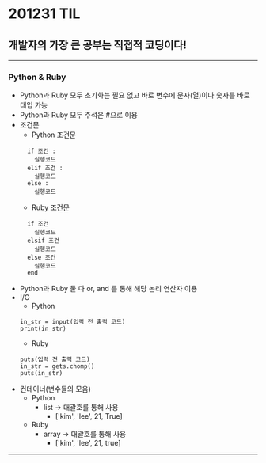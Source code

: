 # 201231 TIL
## 개발자의 가장 큰 공부는 직접적 코딩이다!
-----------------------------
### Python & Ruby
  * Python과 Ruby 모두 초기화는 필요 없고 바로 변수에 문자(열)이나 숫자를 바로 대입 가능
  * Python과 Ruby 모두 주석은 #으로 이용
  * 조건문
    * Python 조건문
    ```
      if 조건 :
        실행코드
      elif 조건 : 
        실행코드
      else :
        실행코드
     ```
    * Ruby 조건문
    ```
      if 조건
        실행코드
      elsif 조건
        실행코드
      else 조건
        실행코드
      end
    ```
  * Python과 Ruby 둘 다 or, and 를 통해 해당 논리 연산자 이용
  * I/O
    * Python
    ``` 
    in_str = input(입력 전 출력 코드)
    print(in_str)
    ```
    * Ruby
    ```
    puts(입력 전 출력 코드)
    in_str = gets.chomp()
    puts(in_str)
    ```
  * 컨테이너(변수들의 모음)
    * Python
      * list -> 대괄호를 통해 사용
        * ['kim', 'lee', 21, True]
    * Ruby
      * array -> 대괄호를 통해 사용
        * ['kim', 'lee', 21, true]
  --------------------------------------
  
